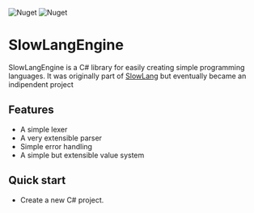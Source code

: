 ![Nuget](https://img.shields.io/nuget/v/SlowLang.Engine)
![Nuget](https://img.shields.io/nuget/dt/SlowLang.Engine)

# SlowLangEngine

SlowLangEngine is a C# library for easily creating simple programming languages. It was originally part of [SlowLang](https://github.com/zenonet/SlowLang/) but eventually became an indipendent project

## Features

- A simple lexer
- A very extensible parser
- Simple error handling
- A simple but extensible value system

## Quick start

* Create a new C# project.
